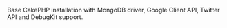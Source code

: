 Base CakePHP installation with MongoDB driver, Google Client API, Twitter API and DebugKit support.
